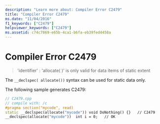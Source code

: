 ```yaml
---
description: "Learn more about: Compiler Error C2479"
title: "Compiler Error C2479"
ms.date: "11/04/2016"
f1_keywords: ["C2479"]
helpviewer_keywords: ["C2479"]
ms.assetid: c74c7869-e65b-4ca1-b6fa-eb39fed4458a
---
```

# Compiler Error C2479

> 'identifier' : 'allocate( )' is only valid for data items of static extent

The `__declspec( allocate())` syntax can be used for static data only.

The following sample generates C2479:

```cpp
// C2479.cpp
// compile with: /c
#pragma section("mycode", read)
static __declspec(allocate("mycode")) void DoNothing() {}   // C2479
__declspec(allocate("mycode"))  int i = 0;   // OK
```
